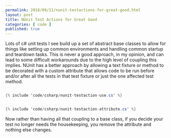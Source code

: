 ```yaml
---
permalink: 2018/09/21/nunit-testactions-for-great-good.html
layout: post
title: NUnit Test Actions for Great Good
categories: [ code ]
published: true
---
```


Lots of c# unit tests I see build up a set of abstract base classes to allow for things like setting up common environments and handling 
common startup and teardown tasks. This is never a good approach, in my opinion, and can lead to some difficult workarounds due to the 
high level of coupling this implies. NUnit has a better approach by allowing a text fixture or method to be decorated with a custom 
attribute that allows code to be run before and/or after all the tests in that test fixture or just the one affected test method. 

~~~cs 

{% include 'code/csharp/nunit-testaction-use.cs' %}

~~~

~~~cs 

{% include 'code/csharp/nunit-testaction-attribute.cs' %}

~~~

Now rather than having all that coupling to a base class, if you decide your test no longer needs the housekeeping, you remove the attribute 
and nothing else changes.
